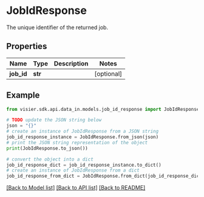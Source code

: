 # JobIdResponse

The unique identifier of the returned job.

## Properties

Name | Type | Description | Notes
------------ | ------------- | ------------- | -------------
**job_id** | **str** |  | [optional] 

## Example

```python
from visier.sdk.api.data_in.models.job_id_response import JobIdResponse

# TODO update the JSON string below
json = "{}"
# create an instance of JobIdResponse from a JSON string
job_id_response_instance = JobIdResponse.from_json(json)
# print the JSON string representation of the object
print(JobIdResponse.to_json())

# convert the object into a dict
job_id_response_dict = job_id_response_instance.to_dict()
# create an instance of JobIdResponse from a dict
job_id_response_from_dict = JobIdResponse.from_dict(job_id_response_dict)
```
[[Back to Model list]](../README.md#documentation-for-models) [[Back to API list]](../README.md#documentation-for-api-endpoints) [[Back to README]](../README.md)


